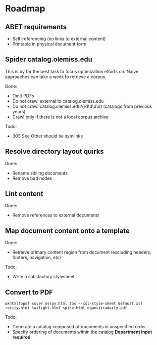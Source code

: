 # Roadmap

## ABET requirements

- Self-referencing (no links to external content)
- Printable in physical document form

## Spider catalog.olemiss.edu

This is by far the best task to focus optimization efforts on. Naive approaches can take a week to retrieve a corpus.

Done:
- Omit PDFs
- Do not crawl external to catalog.olemiss.edu
- Do not crawl catalog.olemiss.edu/(\d\d\d\d) (catalogs from previous years)
- Crawl only if there is not a local corpus archive

Todo:
- 303 See Other should be symlinks

## Resolve directory layout quirks

Done:
- Rename sibling documents
- Remove bad nodes

## Lint content

Done:
- Remove references to external documents

## Map document content onto a template

Done:
- Retrieve primary content region from document (excluding headers, footers, navigation, etc)

Todo:
- Write a satisfactory stylesheet

## Convert to PDF

```wkhtmltopdf cover derpy.html toc --xsl-style-sheet default.xsl rarity.html twilight.html spike.html equestriadaily.pdf```

Todo:
- Generate a catalog composed of documents in unspecified order
- Specify ordering of documents within the catalog **Department input required**